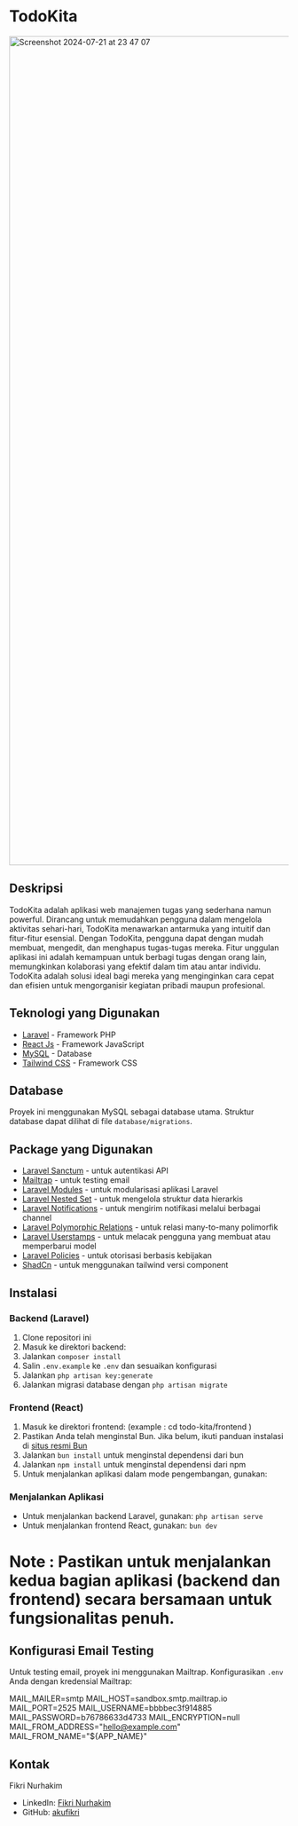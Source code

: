 # TodoKita

<img width="1495" alt="Screenshot 2024-07-21 at 23 47 07" src="https://github.com/user-attachments/assets/602d8240-0be4-4b55-9a68-8708c515626e">


## Deskripsi

TodoKita adalah aplikasi web manajemen tugas yang sederhana namun powerful. Dirancang untuk memudahkan pengguna dalam mengelola aktivitas sehari-hari, TodoKita menawarkan antarmuka yang intuitif dan fitur-fitur esensial. Dengan TodoKita, pengguna dapat dengan mudah membuat, mengedit, dan menghapus tugas-tugas mereka. Fitur unggulan aplikasi ini adalah kemampuan untuk berbagi tugas dengan orang lain, memungkinkan kolaborasi yang efektif dalam tim atau antar individu. TodoKita adalah solusi ideal bagi mereka yang menginginkan cara cepat dan efisien untuk mengorganisir kegiatan pribadi maupun profesional.

## Teknologi yang Digunakan

- [Laravel](https://laravel.com/) - Framework PHP
- [React Js](https://react.dev/) - Framework JavaScript
- [MySQL](https://www.mysql.com/) - Database
- [Tailwind CSS](https://tailwindcss.com/) - Framework CSS

## Database

Proyek ini menggunakan MySQL sebagai database utama. Struktur database dapat dilihat di file `database/migrations`.

## Package yang Digunakan

- [Laravel Sanctum](https://laravel.com/docs/8.x/sanctum) - untuk autentikasi API
- [Mailtrap](https://mailtrap.io/) - untuk testing email
- [Laravel Modules](https://github.com/nWidart/laravel-modules) - untuk modularisasi aplikasi Laravel
- [Laravel Nested Set](https://github.com/lazychaser/laravel-nestedset) - untuk mengelola struktur data hierarkis
- [Laravel Notifications](https://laravel.com/docs/11.x/notifications) - untuk mengirim notifikasi melalui berbagai channel
- [Laravel Polymorphic Relations](https://laravel.com/docs/11.x/eloquent-relationships#many-to-many-polymorphic-relations) - untuk relasi many-to-many polimorfik
- [Laravel Userstamps](https://github.com/sqits/laravel-userstamps) - untuk melacak pengguna yang membuat atau memperbarui model
- [Laravel Policies](https://laravel.com/docs/11.x/authorization#writing-policies) - untuk otorisasi berbasis kebijakan
- [ShadCn](https://ui.shadcn.com/) - untuk menggunakan tailwind versi component

## Instalasi

### Backend (Laravel)

1. Clone repositori ini
2. Masuk ke direktori backend:
3. Jalankan `composer install`
4. Salin `.env.example` ke `.env` dan sesuaikan konfigurasi
5. Jalankan `php artisan key:generate`
6. Jalankan migrasi database dengan `php artisan migrate`

### Frontend (React)

1. Masuk ke direktori frontend: (example : cd todo-kita/frontend )
2. Pastikan Anda telah menginstal Bun. Jika belum, ikuti panduan instalasi di [situs resmi Bun](https://bun.sh/)
3. Jalankan `bun install` untuk menginstal dependensi dari bun
4. Jalankan `npm install` untuk menginstal dependensi dari npm
5. Untuk menjalankan aplikasi dalam mode pengembangan, gunakan:

### Menjalankan Aplikasi

- Untuk menjalankan backend Laravel, gunakan: `php artisan serve`
- Untuk menjalankan frontend React, gunakan: `bun dev`

# Note : Pastikan untuk menjalankan kedua bagian aplikasi (backend dan frontend) secara bersamaan untuk fungsionalitas penuh.

## Konfigurasi Email Testing

Untuk testing email, proyek ini menggunakan Mailtrap. Konfigurasikan `.env` Anda dengan kredensial Mailtrap:

MAIL_MAILER=smtp
MAIL_HOST=sandbox.smtp.mailtrap.io
MAIL_PORT=2525
MAIL_USERNAME=bbbbec3f914885
MAIL_PASSWORD=b76786633d4733
MAIL_ENCRYPTION=null
MAIL_FROM_ADDRESS="hello@example.com"
MAIL_FROM_NAME="${APP_NAME}"

## Kontak

Fikri Nurhakim
- LinkedIn: [Fikri Nurhakim](https://www.linkedin.com/in/fikri-nurhakim-22a698253/)
- GitHub: [akufikri](https://github.com/akufikri)
